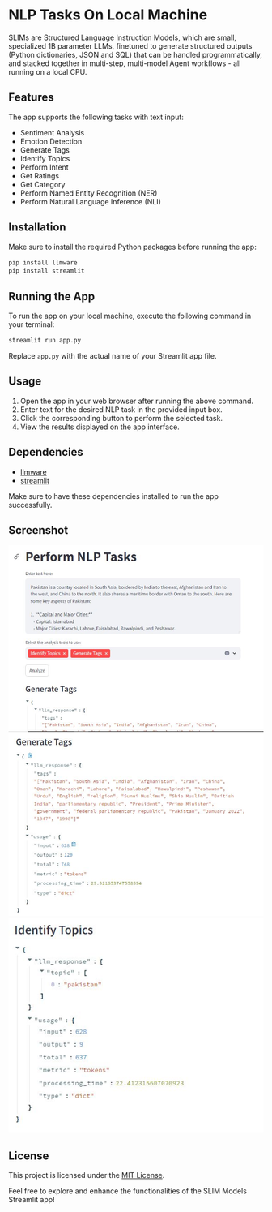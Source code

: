 # NLP Tasks On Local Machine

SLIMs are Structured Language Instruction Models, which are small, specialized 1B parameter LLMs, finetuned to generate structured outputs (Python dictionaries, JSON and SQL) that can be handled programmatically, and stacked together in multi-step, multi-model Agent workflows - all running on a local CPU.



## Features

The app supports the following tasks with text input:

- Sentiment Analysis
- Emotion Detection
- Generate Tags
- Identify Topics
- Perform Intent
- Get Ratings
- Get Category
- Perform Named Entity Recognition (NER)
- Perform Natural Language Inference (NLI)

## Installation

Make sure to install the required Python packages before running the app:

```bash
pip install llmware
pip install streamlit
```

## Running the App

To run the app on your local machine, execute the following command in your terminal:

```bash
streamlit run app.py
```

Replace `app.py` with the actual name of your Streamlit app file.

## Usage

1. Open the app in your web browser after running the above command.
2. Enter text for the desired NLP task in the provided input box.
3. Click the corresponding button to perform the selected task.
4. View the results displayed on the app interface.

## Dependencies
- [llmware](https://huggingface.co/llmware/)
- [streamlit](https://streamlit.io/)

Make sure to have these dependencies installed to run the app successfully.

## Screenshot
![NLP Stremlit App](https://github.com/mzaid295/Natural-Language-Processing/blob/main/SLIM%20LLMware/StreamLit_App.JPG)
![Generate Tags](https://github.com/mzaid295/Natural-Language-Processing/blob/main/SLIM%20LLMware/Generate_Tags.JPG)
![Identify Topics](https://github.com/mzaid295/Natural-Language-Processing/blob/main/SLIM%20LLMware/Identify_Topics.JPG)

## License

This project is licensed under the [MIT License](LICENSE.md).

Feel free to explore and enhance the functionalities of the SLIM Models Streamlit app!
```
